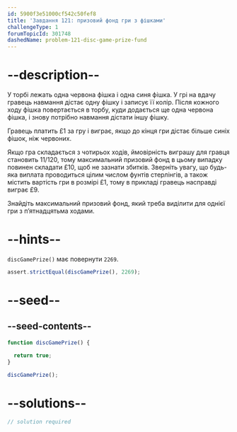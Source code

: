 ```yaml
---
id: 5900f3e51000cf542c50fef8
title: 'Завдання 121: призовий фонд гри з фішками'
challengeType: 1
forumTopicId: 301748
dashedName: problem-121-disc-game-prize-fund
---
```


# --description--

У торбі лежать одна червона фішка і одна синя фішка. У грі на вдачу гравець навмання дістає одну фішку і записує її колір. Після кожного ходу фішка повертається в торбу, куди додається ще одна червона фішка, і знову потрібно навмання дістати іншу фішку.

Гравець платить £1 за гру і виграє, якщо до кінця гри дістає більше синіх фішок, ніж червоних.

Якщо гра складається з чотирьох ходів, ймовірність виграшу для гравця становить 11/120, тому максимальний призовий фонд в цьому випадку повинен складати £10, щоб не зазнати збитків. Зверніть увагу, що будь-яка виплата проводиться цілим числом фунтів стерлінгів, а також містить вартість гри в розмірі £1, тому в прикладі гравець насправді виграє £9.

Знайдіть максимальний призовий фонд, який треба виділити для однієї гри з п’ятнадцятьма ходами.

# --hints--

`discGamePrize()` має повернути `2269`.

```js
assert.strictEqual(discGamePrize(), 2269);
```

# --seed--

## --seed-contents--

```js
function discGamePrize() {

  return true;
}

discGamePrize();
```

# --solutions--

```js
// solution required
```
